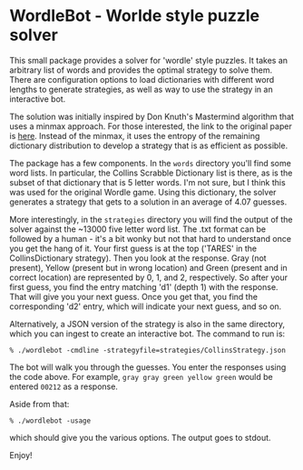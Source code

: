 # WordleBot - Worlde style puzzle solver

This small package provides a solver for 'wordle' style puzzles.   It takes an arbitrary list of words and provides the optimal strategy to solve them.   There are configuration options to load dictionaries with different word lengths to generate strategies, as well as way to use the strategy in an interactive bot.

The solution was initially inspired by Don Knuth's Mastermind algorithm that uses a minmax approach.  For those interested, the link to the original paper is [here](http://www.cs.uni.edu/~wallingf/teaching/cs3530/resources/knuth-mastermind.pdf).    Instead of the minmax, it uses the entropy of the remaining dictionary distribution to develop a strategy that is as efficient as possible.   


The package has a few components.  In the `words` directory you'll find some word lists.  In particular, the Collins Scrabble Dictionary list is there, as is the subset of that dictionary that is 5 letter words.  I'm not sure, but I think this was used for the original Wordle game.   Using this dictionary, the solver generates a strategy that gets to a solution in an average of 4.07 guesses.

More interestingly, in the `strategies` directory you will find the output of the solver against the ~13000 five letter word list.   The .txt format can be followed by a human - it's a bit wonky but not that hard to understand once you get the hang of it.   Your first guess is at the top ('TARES' in the CollinsDictionary strategy).  Then you look at the response.   Gray (not present), Yellow (present but in wrong location) and Green (present and in correct location) are represented by 0, 1, and 2, respectively.   So after your first guess, you find the entry matching 'd1' (depth 1) with the response.   That will give you your next guess.  Once you get that, you find the corresponding 'd2' entry, which will indicate your next guess, and so on.   

Alternatively, a JSON version of the strategy is also in the same directory, which you can ingest to create an interactive bot.   The command to run is:

`% ./wordlebot -cmdline -strategyfile=strategies/CollinsStrategy.json`

The bot will walk you through the guesses.  You enter the responses using the code above.  For example, `gray gray green yellow green` would be entered `00212` as a response.

Aside from that: 

`% ./wordlebot -usage`

which should give you the various options.  The output goes to stdout.

Enjoy!